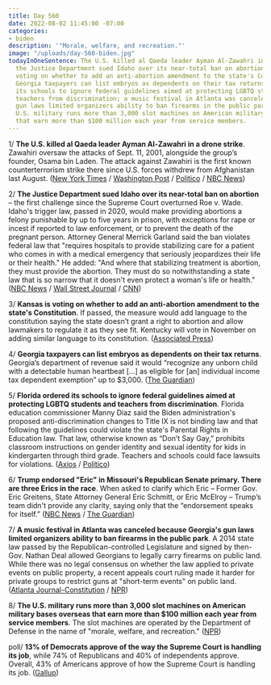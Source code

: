```yaml
---
title: Day 560
date: 2022-08-02 11:45:00 -07:00
categories:
- biden
description: '"Morale, welfare, and recreation."'
image: "/uploads/day-560-biden.jpg"
todayInOneSentence: The U.S. killed al Qaeda leader Ayman Al-Zawahri in a drone strike;
  the Justice Department sued Idaho over its near-total ban on abortion; Kansas is
  voting on whether to add an anti-abortion amendment to the state's Constitution;
  Georgia taxpayers can list embryos as dependents on their tax returns; Florida ordered
  its schools to ignore federal guidelines aimed at protecting LGBTQ students and
  teachers from discrimination; a music festival in Atlanta was canceled because Georgia's
  gun laws limited organizers ability to ban firearms in the public park; and the
  U.S. military runs more than 3,000 slot machines on American military bases overseas
  that earn more than $100 million each year from service members.
---
```


1/ **The U.S. killed al Qaeda leader Ayman Al-Zawahri in a drone strike**. Zawahiri oversaw the attacks of Sept. 11, 2001, alongside the group’s founder, Osama bin Laden. The attack against Zawahiri is the first known counterterrorism strike there since U.S. forces withdrew from Afghanistan last August. ([New York Times](https://www.nytimes.com/2022/08/01/us/politics/al-qaeda-strike-afghanistan.html) / [Washington Post](https://www.washingtonpost.com/national-security/2022/08/01/zawahiri-al-qaeda-killed/) / [Politico](https://www.politico.com/news/2022/08/01/sources-u-s-kills-al-qaeda-leader-ayman-al-zawahri-in-drone-strike-00049089) / [NBC News](https://www.nbcnews.com/politics/white-house/biden-announce-death-top-al-qaeda-leader-al-zawahiri-sources-say-rcna41046))

2/ **The Justice Department sued Idaho over its near-total ban on abortion** – the first challenge since the Supreme Court overturned Roe v. Wade. Idaho's trigger law, passed in 2020, would make providing abortions a felony punishable by up to five years in prison, with exceptions for rape or incest if reported to law enforcement, or to prevent the death of the pregnant person. Attorney General Merrick Garland said the ban violates federal law that "requires hospitals to provide stabilizing care for a patient who comes in with a medical emergency that seriously jeopardizes their life or their health." He added: "And where that stabilizing treatment is abortion, they must provide the abortion. They must do so notwithstanding a state law that is so narrow that it doesn't even protect a woman's life or health." ([NBC News](https://www.nbcnews.com/politics/justice-department/justice-department-sues-idaho-abortion-ban-first-post-roe-litigation-rcna41174) / [Wall Street Journal](https://www.wsj.com/articles/justice-department-files-lawsuit-challenging-idaho-abortion-law-11659463607?mod=djemalertNEWS) / [CNN](https://www.cnn.com/2022/08/02/politics/justice-department-abortion-idaho/))

3/ **Kansas is voting on whether to add an anti-abortion amendment to the state's Constitution**. If passed, the measure would add language to the constitution saying the state doesn’t grant a right to abortion and allow lawmakers to regulate it as they see fit. Kentucky will vote in November on adding similar language to its constitution. ([Associated Press](https://apnews.com/article/2022-primary-elections-kansas-abortion-b6d62a852c2ce4617f2c03589fbb523e))

4/ **Georgia taxpayers can list embryos as dependents on their tax returns**. Georgia’s department of revenue said it would “recognize any unborn child with a detectable human heartbeat \[...\] as eligible for \[an\] individual income tax dependent exemption” up to $3,000. ([The Guardian](https://www.theguardian.com/us-news/2022/aug/02/georgia-embyros-tax-dependents-fetus))

5/ **Florida ordered its schools to ignore federal guidelines aimed at protecting LGBTQ students and teachers from discrimination**. Florida education commissioner Manny Diaz said the Biden administration's proposed anti-discrimination changes to Title IX is not binding law and that following the guidelines could violate the state's Parental Rights in Education law. That law, otherwise known as “Don’t Say Gay,” prohibits classroom instructions on gender identity and sexual identity for kids in kindergarten through third grade. Teachers and schools could face lawsuits for violations. ([Axios](https://www.axios.com/local/tampa-bay/2022/08/01/florida-schools-lgbtq-guidelines) / [Politico](https://www.politico.com/news/2022/07/28/florida-schools-disregard-federal-title-ix-guidance-00048505))

6/ **Trump endorsed "Eric" in Missouri's Republican Senate primary. There are three Erics in the race**. When asked to clarify which Eric – Former Gov. Eric Greitens, State Attorney General Eric Schmitt, or Eric McElroy – Trump’s team didn't provide any clarity, saying only that the “endorsement speaks for itself.” ([NBC News](https://www.nbcnews.com/politics/2022-election/trump-baffles-gop-endorsing-eric-missouri-senate-primary-race-three-er-rcna41049) / [The Guardian](https://www.theguardian.com/us-news/2022/aug/02/trump-endorses-eric-greitens-schmitt-missouri-republican-primary))

7/ **A music festival in Atlanta was canceled because Georgia's gun laws limited organizers ability to ban firearms in the public park**. A 2014 state law passed by the Republican-controlled Legislature and signed by then-Gov. Nathan Deal allowed Georgians to legally carry firearms on public land. While there was no legal consensus on whether the law applied to private events on public property, a recent appeals court ruling made it harder for private groups to restrict guns at "short-term events" on public land. ([Atlanta Journal-Constitution](https://www.ajc.com/news/atlanta-news/breaking-2022-music-midtown-festival-canceled/Z4WIDXAK6NHMRGUQLEIIORAZDU/) / [NPR](https://www.npr.org/2022/08/01/1114951094/music-midtown-atlanta-canceled-over-guns))

8/ **The U.S. military runs more than 3,000 slot machines on American military bases overseas that earn more than $100 million each year from service members**. The slot machines are operated by the Department of Defense in the name of "morale, welfare, and recreation." ([NPR](https://www.npr.org/2022/07/31/1110882487/dod-slot-machines-overseas-bases))

poll/ **13% of Democrats approve of the way the Supreme Court is handling its job**, while 74% of Republicans and 40% of independents approve. Overall, 43% of Americans approve of how the Supreme Court is handling its job. ([Gallup](https://news.gallup.com/poll/395387/democrats-approval-supreme-court-record-low.aspx))